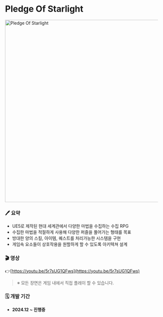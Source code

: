 # Pledge Of Starlight

<img src= "https://github.com/user-attachments/assets/f7d5808b-3d91-420d-8d23-6cce28f1ff9d" alt="Pledge Of Starlight" width="600"/>


### 🖊️ 요약

- UE5로 제작된 현대 세계관에서 다양한 마법을 수집하는 수집 RPG
- 수집한 마법을 적절하게 사용해 다양한 퍼즐을 풀어가는 형태를 목표
- 방대한 양의 스킬, 아이템, 퀘스트를 처리가능한 시스템을 구현
- 게임속 요소들이 상호작용을 원할하게 할 수 있도록 아키텍쳐 설계


### 🎬 영상

👉[https://youtu.be/5r7sUG1QFws](https://youtu.be/5r7sUG1QFws)


> ※ 모든 장면은 게임 내에서 직접 플레이 할 수 있습니다.
 
### 🗓️ 개발 기간

- **2024.12 ~ 진행중**






